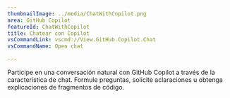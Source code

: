 ```yaml
---
thumbnailImage: ../media/ChatWithCopilot.png
area: GitHub Copilot
featureId: ChatWithCopilot
title: Chatear con Copilot
vsCommandLink: vscmd://View.GitHub.Copilot.Chat
vsCommandName: Open chat

---
```



Participe en una conversación natural con GitHub Copilot a través de la característica de chat. Formule preguntas, solicite aclaraciones u obtenga explicaciones de fragmentos de código.

